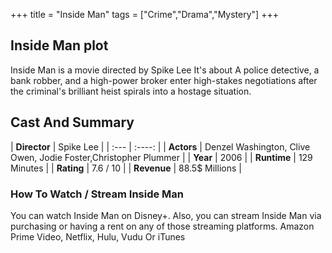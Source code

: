 +++
title = "Inside Man"
tags = ["Crime","Drama","Mystery"]
+++
## Inside Man plot
Inside Man is a movie directed by Spike Lee It's about A police detective, a bank robber, and a high-power broker enter high-stakes negotiations after the criminal's brilliant heist spirals into a hostage situation.
## Cast And Summary
| **Director**      | Spike Lee |
    | :---        |    :----:   |
    |  **Actors** | Denzel Washington, Clive Owen, Jodie Foster,Christopher Plummer |
    | **Year**   | 2006    |
    |  **Runtime** | 129 Minutes |
    |  **Rating** | 7.6 / 10 | 
    |  **Revenue** | 88.5$ Millions |
### How To Watch / Stream Inside Man
You can watch Inside Man on Disney+.
Also, you can stream Inside Man via purchasing or having a rent on any of those streaming platforms.
Amazon Prime Video, Netflix, Hulu, Vudu Or iTunes